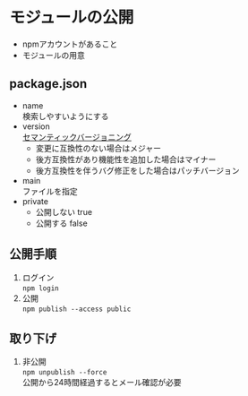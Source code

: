 # モジュールの公開
- npmアカウントがあること
- モジュールの用意

## package.json
- name  
検索しやすいようにする
- version  
[セマンティックバージョニング](https://semver.org/)
    - 変更に互換性のない場合はメジャー
    - 後方互換性があり機能性を追加した場合はマイナー
    - 後方互換性を伴うバグ修正をした場合はパッチバージョン
- main  
ファイルを指定
- private  
    - 公開しない true
    - 公開する false

## 公開手順
1. ログイン  
`npm login`
1. 公開  
`npm publish --access public`

## 取り下げ
1. 非公開  
`npm unpublish --force`  
公開から24時間経過するとメール確認が必要